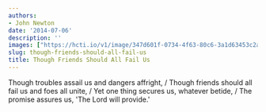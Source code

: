```yaml
---
authors:
- John Newton
date: '2014-07-06'
description: ''
images: ["https://hcti.io/v1/image/347d601f-0734-4f63-80c6-3a1d63453c2a.png"]
slug: though-friends-should-all-fail-us
title: Though Friends Should All Fail Us
---
```


Though troubles assail us and dangers affright, / Though friends should all fail us and foes all unite, / Yet one thing secures us, whatever betide, / The promise assures us, 'The Lord will provide.'